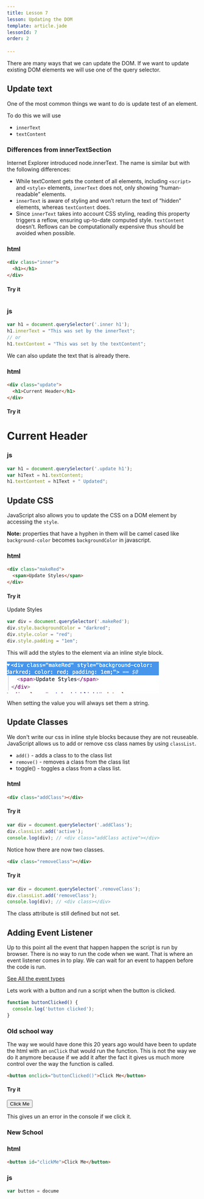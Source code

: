 ```yaml
---
title: Lesson 7
lesson: Updating the DOM
template: article.jade
lessonId: 7
order: 2

---
```


There are many ways that we can update the DOM.  If we want to update existing DOM elements we will use one of the query selector.

## Update text

One of the most common things we want to do is update test of an element.

To do this we will use

* `innerText`
* `textContent`

### Differences from innerTextSection
Internet Explorer introduced node.innerText. The name is similar but with the following differences:

* While textContent gets the content of all elements, including `<script>` and `<style>` elements, `innerText` does not, only showing “human-readable” elements.
* `innerText` is aware of styling and won’t return the text of “hidden” elements, whereas `textContent` does.
* Since `innerText` takes into account CSS styling, reading this property triggers a reflow, ensuring up-to-date computed style. `textContent` doesn’t. Reflows can be computationally expensive thus should be avoided when possible.

### html

```html
<div class="inner">
  <h1></h1>
</div>
```

#### Try it

<div class="inner">
  <h1></h1>
</div>

### js

```javascript
var h1 = document.querySelector('.inner h1');
h1.innerText = "This was set by the innerText";
// or
h1.textContent = "This was set by the textContent";
```

We can also update the text that is already there.

### html

```html
<div class="update">
  <h1>Current Header</h1>
</div>
```

#### Try it
<div class="update">
  <h1>Current Header</h1>
</div>

### js

```javascript
var h1 = document.querySelector('.update h1');
var h1Text = h1.textContent;
h1.textContent = h1Text + " Updated";
```

## Update CSS

JavaScript also allows you to update the CSS on a DOM element by accessing the `style`.

**Note:** properties that have a hyphen in them will be camel cased like `background-color` becomes `backgroundColor` in javascript.

### html

```html
<div class="makeRed">
  <span>Update Styles</span>
</div>
```
#### Try it

<div class="makeRed">
  <span>Update Styles</span>
</div>


```javascript
var div = document.querySelector('.makeRed');
div.style.backgroundColor = "darkred";
div.style.color = "red";
div.style.padding = "1em";
```

This will add the styles to the element via an inline style block.

![](./images/js-style.png)

When setting the value you will always set them a string.

## Update Classes

We don't write our css in inline style blocks because they are not reuseable.  JavaScript allows us to add or remove css class names by using `classList`.

* `add()` - adds a class to to the class list
* `remove()` - removes a class from the class list
* toggle() - toggles a class from a class list.

### html

```html
<div class="addClass"></div>
```
#### Try it

<div class="addClass"></div>

```javascript
var div = document.querySelector('.addClass');
div.classList.add('active');
console.log(div); // <div class="addClass active"></div>
```

Notice how there are now two classes.

```html
<div class="removeClass"></div>
```
#### Try it

<div class="removeClass"></div>

```javascript
var div = document.querySelector('.removeClass');
div.classList.add('removeClass');
console.log(div); // <div class></div>
```

The class attribute is still defined but not set.

## Adding Event Listener

Up to this point all the event that happen happen the script is run by browser.  There is no way to run the code when we want.  That is where an event listener comes in to play.  We can wait for an event to happen before the code is run.

[See All the event types](https://www.w3schools.com/jsref/dom_obj_event.asp)

Lets work with a button and run a script when the button is clicked.

```javascript
function buttonClicked() {
  console.log('button clicked');
}
```

### Old school way

The way we would have done this 20 years ago would have been to update the html with an `onClick` that would run the function.  This is not the way we do it anymore because if we add it after the fact it gives us much more control over the way the function is called.

```html
<button onclick="buttonClicked()">Click Me</button>
```
#### Try it

<button onclick="buttonClicked()">Click Me</button>

This gives un an error in the console if we click it.

### New School

### html

```html
<button id="clickMe">Click Me</button>
```

### js

```javascript
var button = docume
```


